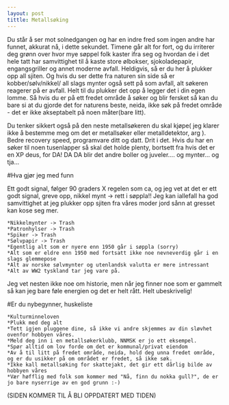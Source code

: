 ```yaml
---
layout: post
tittle: Metallsøking  
---
```

Du står å ser mot solnedgangen og har en indre fred som ingen andre har funnet, akkurat nå, i dette sekundet. Timene går alt for fort, og du irriterer deg grønn over hvor mye søppel folk kaster ifra seg og hvordan 
de i det hele tatt har samvittighet til å kaste store ølbokser, sjokoladepapir, engangsgriller og annet moderne avfall. Heldigvis, så er du her å plukker opp all sjiten. Og hvis du ser dette fra naturen
sin side så er kobber/sølv/nikkel/ all slags mynter også sett på som avfall, alt søkeren reagerer på er avfall. Helt til du plukker det opp å legger det i din egen lomme. Så hvis du er på ett fredet 
område å søker og blir fersket så kan du bare si at du gjorde det for naturens beste, neida, ikke søk på fredet område - det er ikke akseptabelt på noen måter(bare litt). 

Du tenker sikkert også på den neste metallsøkeren du skal kjøpe( jeg klarer ikke å bestemme meg om det er metallsøker eller metalldetektor, arg ). Bedre recovery speed, programvare ditt og datt. Drit i det. Hvis
du har en søker til noen tusenlapper så skal det holde plenty, bortsett fra hvis det er en XP deus, for DA! DA DA blir det andre boller og juveler.... og mynter... og tja... 

#Hva gjør jeg med funn

Ett godt signal, følger 90 graders X regelen som ca, og jeg vet at det er ett godt signal, greve opp, nikkel mynt -> rett i søppla!! Jeg kan iallefall ha god samvittighet at jeg plukker opp sjiten fra 
våres moder jord sånn at gresset kan kose seg mer. 

	*Nikkelmynter -> Trash 
	*Patronhylser -> Trash 
	*Spiker -> Trash 
	*Sølvpapir -> Trash 
	*Egentlig alt som er nyere enn 1950 går i søppla (sorry) 
	*Alt som er eldre enn 1950 med fortsatt ikke noe nevneverdig går i en slags glemmepose 
	*Alt av norske sølvmynter og utenlandsk valutta er mere intressant
	*Alt av WW2 tyskland tar jeg vare på. 

Jeg vet nesten ikke noe om historie, men når jeg finner noe som er gammelt så kan jeg bare føle energien og det er helt rått. Helt ubeskrivelig! 


#Er du nybegynner, huskeliste 

	*Kulturminneloven
	*Plukk med deg alt
	*Tett igjen pluggene dine, så ikke vi andre skjemmes av din sløvhet ovenfor hobbyen våres.
	*Meld deg inn i en metallsøkerklubb, NNMSK er jo ett eksempel. 
	*Spør alltid om lov forde om det er kommunal/privat eiendom 
	*Av å til litt på fredet område, neida, hold deg unna fredet område, og er du usikker på om området er fredet, så ikke søk. 
	*Ikke kall metallsøking for skattejakt, det gir ett dårlig bilde av hobbyen våres 
	*Vær høfflig med folk som kommer med "Nå, finn du nokka gull?", de er jo bare nyserrige av en god grunn :-) 
   



(SIDEN KOMMER TIL Å BLI OPPDATERT MED TIDEN) 
